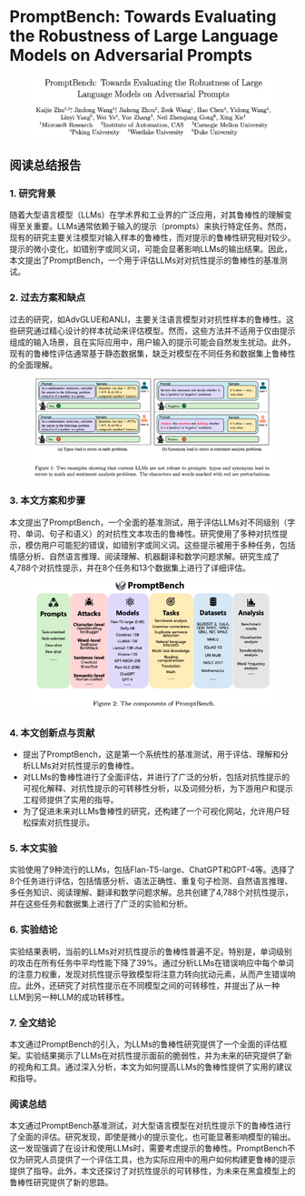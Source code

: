 # PromptBench: Towards Evaluating the Robustness of Large Language Models on Adversarial Prompts

<figure><img src="../.gitbook/assets/image (2) (1) (1) (1) (1) (1) (1) (1) (1) (1) (1) (1) (1) (1) (1) (1) (1) (1) (1) (1) (1) (1) (1) (1) (1) (1) (1).png" alt=""><figcaption></figcaption></figure>

## 阅读总结报告

### 1. 研究背景

随着大型语言模型（LLMs）在学术界和工业界的广泛应用，对其鲁棒性的理解变得至关重要。LLMs通常依赖于输入的提示（prompts）来执行特定任务。然而，现有的研究主要关注模型对输入样本的鲁棒性，而对提示的鲁棒性研究相对较少。提示的微小变化，如错别字或同义词，可能会显著影响LLMs的输出结果。因此，本文提出了PromptBench，一个用于评估LLMs对对抗性提示的鲁棒性的基准测试。

### 2. 过去方案和缺点

过去的研究，如AdvGLUE和ANLI，主要关注语言模型对对抗性样本的鲁棒性。这些研究通过精心设计的样本扰动来评估模型。然而，这些方法并不适用于仅由提示组成的输入场景，且在实际应用中，用户输入的提示可能会自然发生扰动。此外，现有的鲁棒性评估通常基于静态数据集，缺乏对模型在不同任务和数据集上鲁棒性的全面理解。

<figure><img src="../.gitbook/assets/image (3) (1) (1) (1) (1) (1) (1) (1) (1) (1) (1) (1) (1) (1) (1) (1) (1) (1) (1).png" alt=""><figcaption></figcaption></figure>

### 3. 本文方案和步骤

本文提出了PromptBench，一个全面的基准测试，用于评估LLMs对不同级别（字符、单词、句子和语义）的对抗性文本攻击的鲁棒性。研究使用了多种对抗性提示，模仿用户可能犯的错误，如错别字或同义词。这些提示被用于多种任务，包括情感分析、自然语言推理、阅读理解、机器翻译和数学问题求解。研究生成了4,788个对抗性提示，并在8个任务和13个数据集上进行了详细评估。

<figure><img src="../.gitbook/assets/image (4) (1) (1) (1) (1) (1) (1) (1) (1) (1) (1) (1) (1) (1) (1) (1) (1) (1) (1).png" alt=""><figcaption></figcaption></figure>

### 4. 本文创新点与贡献

* 提出了PromptBench，这是第一个系统性的基准测试，用于评估、理解和分析LLMs对对抗性提示的鲁棒性。
* 对LLMs的鲁棒性进行了全面评估，并进行了广泛的分析，包括对抗性提示的可视化解释、对抗性提示的可转移性分析，以及词频分析，为下游用户和提示工程师提供了实用的指导。
* 为了促进未来对LLMs鲁棒性的研究，还构建了一个可视化网站，允许用户轻松探索对抗性提示。

### 5. 本文实验

实验使用了9种流行的LLMs，包括Flan-T5-large、ChatGPT和GPT-4等。选择了8个任务进行评估，包括情感分析、语法正确性、重复句子检测、自然语言推理、多任务知识、阅读理解、翻译和数学问题求解。总共创建了4,788个对抗性提示，并在这些任务和数据集上进行了广泛的实验和分析。

### 6. 实验结论

实验结果表明，当前的LLMs对对抗性提示的鲁棒性普遍不足。特别是，单词级别的攻击在所有任务中平均性能下降了39%。通过分析LLMs在错误响应中每个单词的注意力权重，发现对抗性提示导致模型将注意力转向扰动元素，从而产生错误响应。此外，还研究了对抗性提示在不同模型之间的可转移性，并提出了从一种LLM到另一种LLM的成功转移性。

### 7. 全文结论

本文通过PromptBench的引入，为LLMs的鲁棒性研究提供了一个全面的评估框架。实验结果揭示了LLMs在对抗性提示面前的脆弱性，并为未来的研究提供了新的视角和工具。通过深入分析，本文为如何提高LLMs的鲁棒性提供了实用的建议和指导。

### 阅读总结

本文通过PromptBench基准测试，对大型语言模型在对抗性提示下的鲁棒性进行了全面的评估。研究发现，即使是微小的提示变化，也可能显著影响模型的输出。这一发现强调了在设计和使用LLMs时，需要考虑提示的鲁棒性。PromptBench不仅为研究人员提供了一个评估工具，也为实际应用中的用户如何构建更鲁棒的提示提供了指导。此外，本文还探讨了对抗性提示的可转移性，为未来在黑盒模型上的鲁棒性研究提供了新的思路。
